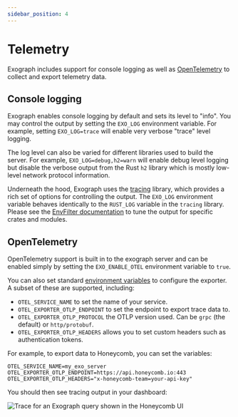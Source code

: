 ```yaml
---
sidebar_position: 4
---
```


# Telemetry

Exograph includes support for console logging as well as [OpenTelemetry](https://opentelemetry.io/) to collect and export telemetry data.

## Console logging

Exograph enables console logging by default and sets its level to "info". You may control the output by setting the `EXO_LOG` environment variable. For example, setting `EXO_LOG=trace` will enable very verbose "trace" level logging.

The log level can also be varied for different libraries used to build the server. For example, `EXO_LOG=debug,h2=warn` will enable debug level logging but disable the verbose output from the Rust `h2` library which is mostly low-level network protocol information.

Underneath the hood, Exograph uses the [tracing](https://docs.rs/tracing/latest/tracing/) library, which provides a rich set of options for controlling the output. The `EXO_LOG` environment variable behaves identically to the `RUST_LOG` variable in the `tracing` library.
Please see the [EnvFilter documentation](https://docs.rs/tracing-subscriber/latest/tracing_subscriber/filter/struct.EnvFilter.html) to tune the output for specific crates and modules.

## OpenTelemetry

OpenTelemetry support is built in to the exograph server and can be enabled simply by setting the `EXO_ENABLE_OTEL` environment variable to `true`.

You can also set standard [environment variables](https://opentelemetry.io/docs/concepts/sdk-configuration/otlp-exporter-configuration/) to configure the exporter. A subset of these are supported, including:

- `OTEL_SERVICE_NAME` to set the name of your service.
- `OTEL_EXPORTER_OTLP_ENDPOINT` to set the endpoint to export trace data to.
- `OTEL_EXPORTER_OTLP_PROTOCOL` the OTLP version used. Can be `grpc` (the default) or `http/protobuf`.
- `OTEL_EXPORTER_OTLP_HEADERS` allows you to set custom headers such as authentication tokens.

For example, to export data to Honeycomb, you can set the variables:

```
OTEL_SERVICE_NAME=my_exo_server
OTEL_EXPORTER_OTLP_ENDPOINT=https://api.honeycomb.io:443
OTEL_EXPORTER_OTLP_HEADERS="x-honeycomb-team=your-api-key"
```

You should then see tracing output in your dashboard:

![Trace for an Exograph query shown in the Honeycomb UI](/honeycomb-trace.webp)
